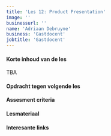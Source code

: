```yaml
---
title: 'Les 12: Product Presentation'
image: ''
businessurl: ''
name: 'Adriaan Debruyne'
business: 'Gastdocent'
jobtitle: 'Gastdocent'
---
```

> 
#### Korte inhoud van de les
TBA


#### Opdracht tegen volgende les

#### Assesment criteria


#### Lesmateriaal


#### Interesante links 


